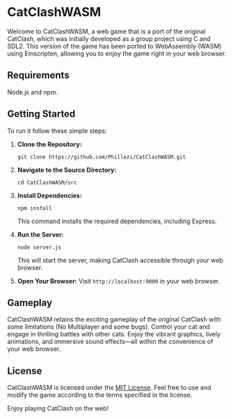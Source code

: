 # CatClashWASM

Welcome to CatClashWASM, a web game that is a port of the original CatClash, which was initially developed as a group project using C and SDL2. This version of the game has been ported to WebAssembly (WASM) using Emscripten, allowing you to enjoy the game right in your web browser.

## Requirements
Node.js and npm.

## Getting Started

To run it follow these simple steps:

1. **Clone the Repository:**
   ```
   git clone https://github.com/Phillezi/CatClashWASM.git
   ```

2. **Navigate to the Source Directory:**
   ```
   cd CatClashWASM/src
   ```

3. **Install Dependencies:**
   ```
   npm install
   ```

   This command installs the required dependencies, including Express.

4. **Run the Server:**
   ```
   node server.js
   ```

   This will start the server, making CatClash accessible through your web browser.

5. **Open Your Browser:**
   Visit `http://localhost:9000` in your web browser.

## Gameplay

CatClashWASM retains the exciting gameplay of the original CatClash with some limitations (No Multiplayer and some bugs). Control your cat and engage in thrilling battles with other cats. Enjoy the vibrant graphics, lively animations, and immersive sound effects—all within the convenience of your web browser.




## License

CatClashWASM is licensed under the [MIT License](LICENSE). Feel free to use and modify the game according to the terms specified in the license.

Enjoy playing CatClash on the web!
